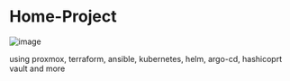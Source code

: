 # Home-Project
![image](https://user-images.githubusercontent.com/106066816/213912671-3bfb2d6e-d769-4c42-aef6-cfa90537d8d9.png)<br/>

using proxmox, terraform, ansible, kubernetes, helm, argo-cd, hashicoprt vault and more
